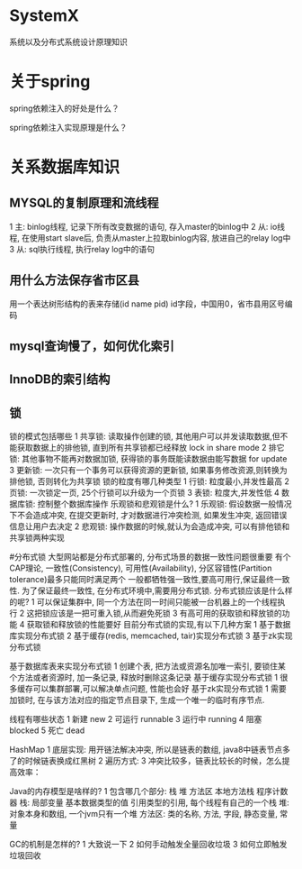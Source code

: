 # SystemX
系统以及分布式系统设计原理知识

# 关于spring
spring依赖注入的好处是什么？


spring依赖注入实现原理是什么？

# 关系数据库知识
## MYSQL的复制原理和流线程
1 主: binlog线程, 记录下所有改变数据的语句, 存入master的binlog中
2 从: io线程, 在使用start slave后, 负责从master上拉取binlog内容, 放进自己的relay log中
3 从: sql执行线程, 执行relay log中的语句

## 用什么方法保存省市区县
用一个表达树形结构的表来存储(id name pid)
id字段，中国用0，省市县用区号编码

## mysql查询慢了，如何优化索引
## InnoDB的索引结构


## 锁
锁的模式包括哪些
1 共享锁: 读取操作创建的锁, 其他用户可以并发读取数据,但不能获取数据上的排他锁, 直到所有共享锁都已经释放
         lock in share mode
2 排它锁: 其他事物不能再对数据加锁, 获得锁的事务既能读数据由能写数据
         for update
3 更新锁: 一次只有一个事务可以获得资源的更新锁, 如果事务修改资源,则转换为排他锁, 否则转化为共享锁
锁的粒度有哪几种类型
1 行锁: 粒度最小,并发性最高
2 页锁: 一次锁定一页, 25个行锁可以升级为一个页锁
3 表锁: 粒度大,并发性低
4 数据库锁: 控制整个数据库操作
乐观锁和悲观锁是什么?
1 乐观锁: 假设数据一般情况下不会造成冲突, 在提交更新时, 才对数据进行冲突检测, 如果发生冲突, 返回错误信息让用户去决定
2 悲观锁: 操作数据的时候,就认为会造成冲突, 可以有排他锁和共享锁两种实现

#分布式锁
大型网站都是分布式部署的, 分布式场景的数据一致性问题很重要
有个CAP理论, 一致性(Consistency), 可用性(Availability), 分区容错性(Partition tolerance)最多只能同时满足两个
一般都牺牲强一致性,要高可用行,保证最终一致性.
为了保证最终一致性, 在分布式环境中,需要用分布式锁.
分布式锁应该是什么样的呢?
1 可以保证集群中, 同一个方法在同一时间只能被一台机器上的一个线程执行
2 这把锁应该是一把可重入锁,从而避免死锁
3 有高可用的获取锁和释放锁的功能
4 获取锁和释放锁的性能要好
目前分布式锁的实现,有以下几种方案
1 基于数据库实现分布式锁
2 基于缓存(redis, memcached, tair)实现分布式锁
3 基于zk实现分布式锁

基于数据库表来实现分布式锁
1 创建个表, 把方法或资源名加唯一索引, 要锁住某个方法或者资源时, 加一条记录, 释放时删除这条记录
基于缓存实现分布式锁
1 很多缓存可以集群部署,可以解决单点问题, 性能也会好
基于zk实现分布式锁
1 需要加锁时, 在与该方法对应的指定节点目录下, 生成一个唯一的临时有序节点.

线程有哪些状态
1 新建 new
2 可运行 runnable
3 运行中 running
4 阻塞 blocked
5 死亡 dead

HashMap
1 底层实现: 用开链法解决冲突, 所以是链表的数组, java8中链表节点多了的时候链表换成红黑树
2 遍历方式:
3 冲突比较多，链表比较长的时候，怎么提高效率：

Java的内存模型是啥样的?
1 包含哪几个部分: 栈 堆 方法区 本地方法栈 程序计数器
栈: 局部变量 基本数据类型的值 引用类型的引用, 每个线程有自己的一个栈
堆: 对象本身和数组, 一个jvm只有一个堆
方法区: 类的名称, 方法, 字段, 静态变量, 常量

GC的机制是怎样的?
1 大致说一下
2 如何手动触发全量回收垃圾
3 如何立即触发垃圾回收

##









